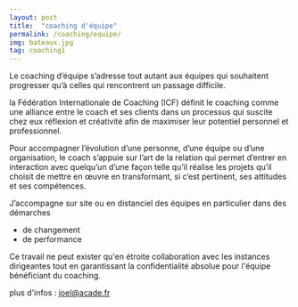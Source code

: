 ```yaml
---
layout: post
title:  "coaching d'équipe"
permalink: /coaching/equipe/
img: bateaux.jpg
tag: coaching1
---
```

Le coaching d’équipe s’adresse tout autant aux équipes qui souhaitent progresser qu’à celles qui rencontrent un passage difficile.


la Fédération Internationale de Coaching (ICF) définit le coaching comme une alliance entre le coach et ses clients dans un processus qui suscite chez eux réflexion et créativité afin de maximiser leur potentiel personnel et professionnel.

Pour accompagner l’évolution d’une personne, d’une équipe ou d’une organisation, le coach s’appuie sur l’art de la relation qui permet d’entrer en interaction avec quelqu’un d’une façon telle qu’il réalise les projets qu’il choisit de mettre en œuvre en transformant, si c’est pertinent, ses attitudes et ses compétences.


J’accompagne sur site ou en distanciel des équipes en particulier dans des démarches
- de changement
- de performance

Ce travail ne peut exister qu'en étroite collaboration avec les instances dirigeantes tout en garantissant la confidentialité absolue pour l'équipe bénéficiant du coaching.


plus d'infos : [joel@acade.fr](mailto:joel@acade.fr)
